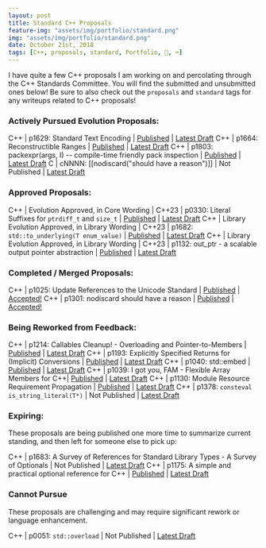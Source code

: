```yaml
---
layout: post
title: Standard C++ Proposals
feature-img: "assets/img/portfolio/standard.png"
img: "assets/img/portfolio/standard.png"
date: October 21st, 2018
tags: [C++, proposals, standard, Portfolio, 🚌, ⌨️]
---
```


I have quite a few C++ proposals I am working on and percolating through the C++ Standards Committee. You will find the submitted and unsubmitted ones below! Be sure to also check out the `proposals` and `standard` tags for any writeups related to C++ proposals!

### Actively Pursued Evolution Proposals:

C++ | p1629: Standard Text Encoding | [Published](https://wg21.link/p1629) | [Latest Draft](/vendor/future_cxx/papers/d1629.html)
C++ | p1664: Reconstructible Ranges | [Published](https://wg21.link/p1664) | [Latest Draft](/vendor/future_cxx/papers/d1664.html)
C++ | p1803: packexpr(args, I) -- compile-time friendly pack inspection | [Published](https://wg21.link/p1803) | [Latest Draft](/vendor/future_cxx/papers/d1803.html)
C | cNNNN: [[nodiscard("should have a reason")]] | Not Published | [Latest Draft](/vendor/future_cxx/papers/source/cXXX2)


### Approved Proposals:

C++ | Evolution Approved, in Core Wording | C++23 | p0330: Literal Suffixes for `ptrdiff_t` and `size_t` | [Published](https://wg21.link/p0330) | [Latest Draft](/vendor/future_cxx/papers/d0330.html)
C++ | Library Evolution Approved, in Library Wording | C++23 | p1682: `std::to_underlying(T enum_value)` | [Published](https://wg21.link/p1682) | [Latest Draft](/vendor/future_cxx/papers/d1682.html)
C++ | Library Evolution Approved, in Library Wording | C++23 | p1132: out_ptr - a scalable output pointer abstraction | [Published](https://wg21.link/p1132) | [Latest Draft](/vendor/future_cxx/papers/d1132.html)


### Completed / Merged Proposals:

C++ | p1025: Update References to the Unicode Standard | [Published](https://wg21.link/p1025) | [Accepted!](https://wg21.link/p1025)
C++ | p1301: nodiscard should have a reason | [Published](https://wg21.link/p1301) | [Accepted!](/vendor/future_cxx/papers/d1301.html)


### Being Reworked from Feedback:

C++ | p1214: Callables Cleanup! - Overloading and Pointer-to-Members | [Published](https://wg21.link/p1214) | [Latest Draft](/vendor/future_cxx/papers/d1214.html)
C++ | p1193: Explicitly Specified Returns for (Implicit) Conversions | [Published](https://wg21.link/p1193) | [Latest Draft](/vendor/future_cxx/papers/d1193.html)
C++ | p1040: std::embed | [Published](https://wg21.link/p1040) | [Latest Draft](/vendor/future_cxx/papers/d1040.html)
C++ | p1039: I got you, FAM - Flexible Array Members for C++| [Published](https://wg21.link/p1039) | [Latest Draft](/vendor/future_cxx/papers/d1039.html)
C++ | p1130: Module Resource Requirement Propagation | [Published](https://wg21.link/p1130) | [Latest Draft](https://thephd.github.io/vendor/future_cxx/papers/d1130.html)
C++ | p1378: `consteval is_string_literal(T*)` | Not Published | [Latest Draft](/vendor/future_cxx/papers/d1378.html)


### Expiring:

These proposals are being published one more time to summarize current standing, and then left for someone else to pick up:

C++ | p1683: A Survey of References for Standard Library Types - A Survey of Optionals | Not Published | [Latest Draft](/vendor/future_cxx/papers/d1129.html)
C++ | p1175: A simple and practical optional reference for C++ | [Published](https://wg21.link/p1175) | [Latest Draft](/vendor/future_cxx/papers/d1175.html)


### Cannot Pursue

These proposals are challenging and may require significant rework or language enhancement.

C++ | p0051: `std::overload` | Not Published | [Latest Draft](/vendor/future_cxx/papers/d0051.html)

